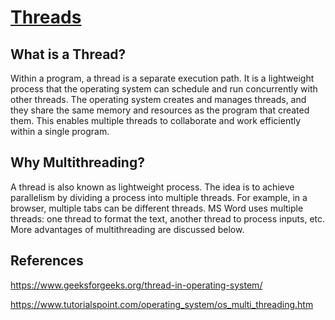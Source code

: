 # [Threads](https://docs.python.org/3/library/threading.html)
## What is a Thread? 

Within a program, a thread is a separate execution path. It is a lightweight process that the operating system can schedule and run concurrently with other threads. The operating system creates and manages threads, and they share the same memory and resources as the program that created them. This enables multiple threads to collaborate and work efficiently within a single program.

## Why Multithreading? 

A thread is also known as lightweight process. The idea is to achieve parallelism by dividing a process into multiple threads. For example, in a browser, multiple tabs can be different threads. MS Word uses multiple threads: one thread to format the text, another thread to process inputs, etc. More advantages of multithreading are discussed below.

## References

https://www.geeksforgeeks.org/thread-in-operating-system/

https://www.tutorialspoint.com/operating_system/os_multi_threading.htm